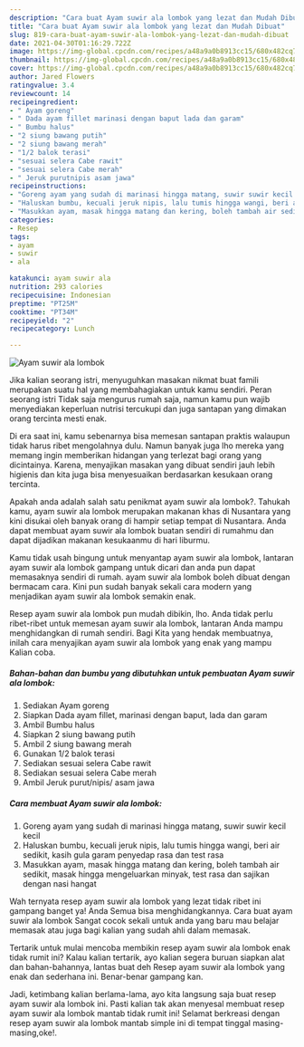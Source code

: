 ```yaml
---
description: "Cara buat Ayam suwir ala lombok yang lezat dan Mudah Dibuat"
title: "Cara buat Ayam suwir ala lombok yang lezat dan Mudah Dibuat"
slug: 819-cara-buat-ayam-suwir-ala-lombok-yang-lezat-dan-mudah-dibuat
date: 2021-04-30T01:16:29.722Z
image: https://img-global.cpcdn.com/recipes/a48a9a0b8913cc15/680x482cq70/ayam-suwir-ala-lombok-foto-resep-utama.jpg
thumbnail: https://img-global.cpcdn.com/recipes/a48a9a0b8913cc15/680x482cq70/ayam-suwir-ala-lombok-foto-resep-utama.jpg
cover: https://img-global.cpcdn.com/recipes/a48a9a0b8913cc15/680x482cq70/ayam-suwir-ala-lombok-foto-resep-utama.jpg
author: Jared Flowers
ratingvalue: 3.4
reviewcount: 14
recipeingredient:
- " Ayam goreng"
- " Dada ayam fillet marinasi dengan baput lada dan garam"
- " Bumbu halus"
- "2 siung bawang putih"
- "2 siung bawang merah"
- "1/2 balok terasi"
- "sesuai selera Cabe rawit"
- "sesuai selera Cabe merah"
- " Jeruk purutnipis asam jawa"
recipeinstructions:
- "Goreng ayam yang sudah di marinasi hingga matang, suwir suwir kecil kecil"
- "Haluskan bumbu, kecuali jeruk nipis, lalu tumis hingga wangi, beri air sedikit, kasih gula garam penyedap rasa dan test rasa"
- "Masukkan ayam, masak hingga matang dan kering, boleh tambah air sedikit, masak hingga mengeluarkan minyak, test rasa dan sajikan dengan nasi hangat"
categories:
- Resep
tags:
- ayam
- suwir
- ala

katakunci: ayam suwir ala 
nutrition: 293 calories
recipecuisine: Indonesian
preptime: "PT25M"
cooktime: "PT34M"
recipeyield: "2"
recipecategory: Lunch

---
```



![Ayam suwir ala lombok](https://img-global.cpcdn.com/recipes/a48a9a0b8913cc15/680x482cq70/ayam-suwir-ala-lombok-foto-resep-utama.jpg)

Jika kalian seorang istri, menyuguhkan masakan nikmat buat famili merupakan suatu hal yang membahagiakan untuk kamu sendiri. Peran seorang istri Tidak saja mengurus rumah saja, namun kamu pun wajib menyediakan keperluan nutrisi tercukupi dan juga santapan yang dimakan orang tercinta mesti enak.

Di era  saat ini, kamu sebenarnya bisa memesan santapan praktis walaupun tidak harus ribet mengolahnya dulu. Namun banyak juga lho mereka yang memang ingin memberikan hidangan yang terlezat bagi orang yang dicintainya. Karena, menyajikan masakan yang dibuat sendiri jauh lebih higienis dan kita juga bisa menyesuaikan berdasarkan kesukaan orang tercinta. 



Apakah anda adalah salah satu penikmat ayam suwir ala lombok?. Tahukah kamu, ayam suwir ala lombok merupakan makanan khas di Nusantara yang kini disukai oleh banyak orang di hampir setiap tempat di Nusantara. Anda dapat membuat ayam suwir ala lombok buatan sendiri di rumahmu dan dapat dijadikan makanan kesukaanmu di hari liburmu.

Kamu tidak usah bingung untuk menyantap ayam suwir ala lombok, lantaran ayam suwir ala lombok gampang untuk dicari dan anda pun dapat memasaknya sendiri di rumah. ayam suwir ala lombok boleh dibuat dengan bermacam cara. Kini pun sudah banyak sekali cara modern yang menjadikan ayam suwir ala lombok semakin enak.

Resep ayam suwir ala lombok pun mudah dibikin, lho. Anda tidak perlu ribet-ribet untuk memesan ayam suwir ala lombok, lantaran Anda mampu menghidangkan di rumah sendiri. Bagi Kita yang hendak membuatnya, inilah cara menyajikan ayam suwir ala lombok yang enak yang mampu Kalian coba.

<!--inarticleads1-->

##### Bahan-bahan dan bumbu yang dibutuhkan untuk pembuatan Ayam suwir ala lombok:

1. Sediakan  Ayam goreng
1. Siapkan  Dada ayam fillet, marinasi dengan baput, lada dan garam
1. Ambil  Bumbu halus
1. Siapkan 2 siung bawang putih
1. Ambil 2 siung bawang merah
1. Gunakan 1/2 balok terasi
1. Sediakan sesuai selera Cabe rawit
1. Sediakan sesuai selera Cabe merah
1. Ambil  Jeruk purut/nipis/ asam jawa




<!--inarticleads2-->

##### Cara membuat Ayam suwir ala lombok:

1. Goreng ayam yang sudah di marinasi hingga matang, suwir suwir kecil kecil
1. Haluskan bumbu, kecuali jeruk nipis, lalu tumis hingga wangi, beri air sedikit, kasih gula garam penyedap rasa dan test rasa
1. Masukkan ayam, masak hingga matang dan kering, boleh tambah air sedikit, masak hingga mengeluarkan minyak, test rasa dan sajikan dengan nasi hangat




Wah ternyata resep ayam suwir ala lombok yang lezat tidak ribet ini gampang banget ya! Anda Semua bisa menghidangkannya. Cara buat ayam suwir ala lombok Sangat cocok sekali untuk anda yang baru mau belajar memasak atau juga bagi kalian yang sudah ahli dalam memasak.

Tertarik untuk mulai mencoba membikin resep ayam suwir ala lombok enak tidak rumit ini? Kalau kalian tertarik, ayo kalian segera buruan siapkan alat dan bahan-bahannya, lantas buat deh Resep ayam suwir ala lombok yang enak dan sederhana ini. Benar-benar gampang kan. 

Jadi, ketimbang kalian berlama-lama, ayo kita langsung saja buat resep ayam suwir ala lombok ini. Pasti kalian tak akan menyesal membuat resep ayam suwir ala lombok mantab tidak rumit ini! Selamat berkreasi dengan resep ayam suwir ala lombok mantab simple ini di tempat tinggal masing-masing,oke!.

